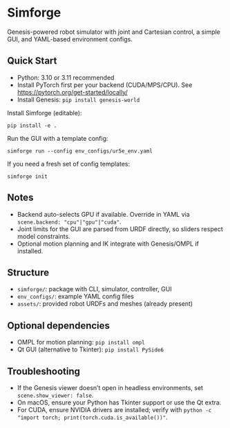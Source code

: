 # Simforge

Genesis-powered robot simulator with joint and Cartesian control, a simple GUI, and YAML-based environment configs.

## Quick Start

- Python: 3.10 or 3.11 recommended
- Install PyTorch first per your backend (CUDA/MPS/CPU). See https://pytorch.org/get-started/locally/
- Install Genesis: `pip install genesis-world`

Install Simforge (editable):

```
pip install -e .
```

Run the GUI with a template config:

```
simforge run --config env_configs/ur5e_env.yaml
```

If you need a fresh set of config templates:

```
simforge init
```

## Notes
- Backend auto-selects GPU if available. Override in YAML via `scene.backend: "cpu"|"gpu"|"cuda"`.
- Joint limits for the GUI are parsed from URDF directly, so sliders respect model constraints.
- Optional motion planning and IK integrate with Genesis/OMPL if installed.

## Structure

- `simforge/`: package with CLI, simulator, controller, GUI
- `env_configs/`: example YAML config files
- `assets/`: provided robot URDFs and meshes (already present)

## Optional dependencies
- OMPL for motion planning: `pip install ompl`
- Qt GUI (alternative to Tkinter): `pip install PySide6`

## Troubleshooting
- If the Genesis viewer doesn’t open in headless environments, set `scene.show_viewer: false`.
- On macOS, ensure your Python has Tkinter support or use the Qt extra.
- For CUDA, ensure NVIDIA drivers are installed; verify with `python -c "import torch; print(torch.cuda.is_available())"`.

